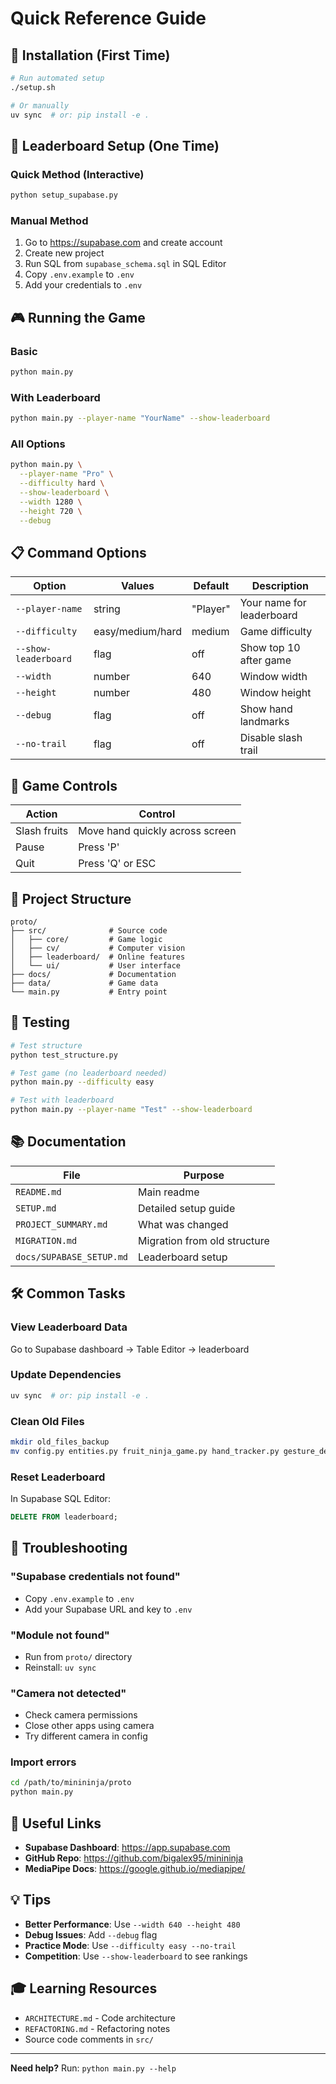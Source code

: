# Quick Reference Guide

## 🚀 Installation (First Time)

```bash
# Run automated setup
./setup.sh

# Or manually
uv sync  # or: pip install -e .
```

## 🔐 Leaderboard Setup (One Time)

### Quick Method (Interactive)

```bash
python setup_supabase.py
```

### Manual Method

1. Go to https://supabase.com and create account
2. Create new project
3. Run SQL from `supabase_schema.sql` in SQL Editor
4. Copy `.env.example` to `.env`
5. Add your credentials to `.env`

## 🎮 Running the Game

### Basic

```bash
python main.py
```

### With Leaderboard

```bash
python main.py --player-name "YourName" --show-leaderboard
```

### All Options

```bash
python main.py \
  --player-name "Pro" \
  --difficulty hard \
  --show-leaderboard \
  --width 1280 \
  --height 720 \
  --debug
```

## 📋 Command Options

| Option               | Values           | Default  | Description               |
| -------------------- | ---------------- | -------- | ------------------------- |
| `--player-name`      | string           | "Player" | Your name for leaderboard |
| `--difficulty`       | easy/medium/hard | medium   | Game difficulty           |
| `--show-leaderboard` | flag             | off      | Show top 10 after game    |
| `--width`            | number           | 640      | Window width              |
| `--height`           | number           | 480      | Window height             |
| `--debug`            | flag             | off      | Show hand landmarks       |
| `--no-trail`         | flag             | off      | Disable slash trail       |

## 🎯 Game Controls

| Action       | Control                         |
| ------------ | ------------------------------- |
| Slash fruits | Move hand quickly across screen |
| Pause        | Press 'P'                       |
| Quit         | Press 'Q' or ESC                |

## 📁 Project Structure

```
proto/
├── src/              # Source code
│   ├── core/         # Game logic
│   ├── cv/           # Computer vision
│   ├── leaderboard/  # Online features
│   └── ui/           # User interface
├── docs/             # Documentation
├── data/             # Game data
└── main.py           # Entry point
```

## 🧪 Testing

```bash
# Test structure
python test_structure.py

# Test game (no leaderboard needed)
python main.py --difficulty easy

# Test with leaderboard
python main.py --player-name "Test" --show-leaderboard
```

## 📚 Documentation

| File                     | Purpose                      |
| ------------------------ | ---------------------------- |
| `README.md`              | Main readme                  |
| `SETUP.md`               | Detailed setup guide         |
| `PROJECT_SUMMARY.md`     | What was changed             |
| `MIGRATION.md`           | Migration from old structure |
| `docs/SUPABASE_SETUP.md` | Leaderboard setup            |

## 🛠️ Common Tasks

### View Leaderboard Data

Go to Supabase dashboard → Table Editor → leaderboard

### Update Dependencies

```bash
uv sync  # or: pip install -e .
```

### Clean Old Files

```bash
mkdir old_files_backup
mv config.py entities.py fruit_ninja_game.py hand_tracker.py gesture_detector.py old_files_backup/
```

### Reset Leaderboard

In Supabase SQL Editor:

```sql
DELETE FROM leaderboard;
```

## 🐛 Troubleshooting

### "Supabase credentials not found"

- Copy `.env.example` to `.env`
- Add your Supabase URL and key to `.env`

### "Module not found"

- Run from `proto/` directory
- Reinstall: `uv sync`

### "Camera not detected"

- Check camera permissions
- Close other apps using camera
- Try different camera in config

### Import errors

```bash
cd /path/to/minininja/proto
python main.py
```

## 🔗 Useful Links

- **Supabase Dashboard**: https://app.supabase.com
- **GitHub Repo**: https://github.com/bigalex95/minininja
- **MediaPipe Docs**: https://google.github.io/mediapipe/

## 💡 Tips

- **Better Performance**: Use `--width 640 --height 480`
- **Debug Issues**: Add `--debug` flag
- **Practice Mode**: Use `--difficulty easy --no-trail`
- **Competition**: Use `--show-leaderboard` to see rankings

## 🎓 Learning Resources

- `ARCHITECTURE.md` - Code architecture
- `REFACTORING.md` - Refactoring notes
- Source code comments in `src/`

---

**Need help?** Run: `python main.py --help`
